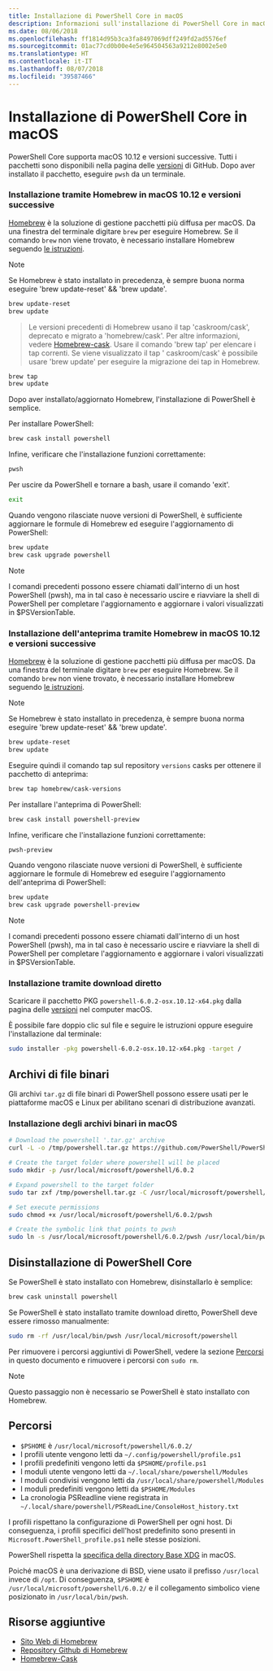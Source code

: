 ```yaml
---
title: Installazione di PowerShell Core in macOS
description: Informazioni sull'installazione di PowerShell Core in macOS
ms.date: 08/06/2018
ms.openlocfilehash: ff1814d95b3ca3fa8497069dff249fd2ad5576ef
ms.sourcegitcommit: 01ac77cd0b00e4e5e964504563a9212e8002e5e0
ms.translationtype: HT
ms.contentlocale: it-IT
ms.lasthandoff: 08/07/2018
ms.locfileid: "39587466"
---
```

# <a name="installing-powershell-core-on-macos"></a>Installazione di PowerShell Core in macOS

PowerShell Core supporta macOS 10.12 e versioni successive.
Tutti i pacchetti sono disponibili nella pagina delle [versioni][] di GitHub.
Dopo aver installato il pacchetto, eseguire `pwsh` da un terminale.

### <a name="installation-via-homebrew-on-macos-1012"></a>Installazione tramite Homebrew in macOS 10.12 e versioni successive

[Homebrew][brew] è la soluzione di gestione pacchetti più diffusa per macOS.
Da una finestra del terminale digitare `brew` per eseguire Homebrew.  Se il comando `brew` non viene trovato, è necessario installare Homebrew seguendo [le istruzioni][brew].

> [!NOTE]
> Se Homebrew è stato installato in precedenza, è sempre buona norma eseguire 'brew update-reset' && 'brew update'.
```sh
brew update-reset
brew update
```

> Le versioni precedenti di Homebrew usano il tap 'caskroom/cask', deprecato e migrato a 'homebrew/cask'.  Per altre informazioni, vedere [Homebrew-cask][cask]. Usare il comando 'brew tap' per elencare i tap correnti.  Se viene visualizzato il tap ' caskroom/cask' è possibile usare 'brew update' per eseguire la migrazione dei tap in Homebrew.

```sh
brew tap
brew update
```

Dopo aver installato/aggiornato Homebrew, l'installazione di PowerShell è semplice.

Per installare PowerShell:

```sh
brew cask install powershell
```

Infine, verificare che l'installazione funzioni correttamente:

```sh
pwsh
```

Per uscire da PowerShell e tornare a bash, usare il comando 'exit'.
```sh
exit
```

Quando vengono rilasciate nuove versioni di PowerShell, è sufficiente aggiornare le formule di Homebrew ed eseguire l'aggiornamento di PowerShell:

```sh
brew update
brew cask upgrade powershell
```

> [!NOTE]
> I comandi precedenti possono essere chiamati dall'interno di un host PowerShell (pwsh), ma in tal caso è necessario uscire e riavviare la shell di PowerShell per completare l'aggiornamento e aggiornare i valori visualizzati in $PSVersionTable.

### <a name="installing-preview-via-homebrew-on-macos-1012"></a>Installazione dell'anteprima tramite Homebrew in macOS 10.12 e versioni successive

[Homebrew][brew] è la soluzione di gestione pacchetti più diffusa per macOS.
Da una finestra del terminale digitare `brew` per eseguire Homebrew.  Se il comando `brew` non viene trovato, è necessario installare Homebrew seguendo [le istruzioni][brew].

> [!NOTE]
> Se Homebrew è stato installato in precedenza, è sempre buona norma eseguire 'brew update-reset' && 'brew update'.
```sh
brew update-reset
brew update
```

Eseguire quindi il comando tap sul repository `versions` casks per ottenere il pacchetto di anteprima:

```sh
brew tap homebrew/cask-versions
```

Per installare l'anteprima di PowerShell:

```sh
brew cask install powershell-preview
```

Infine, verificare che l'installazione funzioni correttamente:

```sh
pwsh-preview
```

Quando vengono rilasciate nuove versioni di PowerShell, è sufficiente aggiornare le formule di Homebrew ed eseguire l'aggiornamento dell'anteprima di PowerShell:

```sh
brew update
brew cask upgrade powershell-preview
```

> [!NOTE]
> I comandi precedenti possono essere chiamati dall'interno di un host PowerShell (pwsh), ma in tal caso è necessario uscire e riavviare la shell di PowerShell per completare l'aggiornamento e aggiornare i valori visualizzati in $PSVersionTable.

### <a name="installation-via-direct-download"></a>Installazione tramite download diretto

Scaricare il pacchetto PKG `powershell-6.0.2-osx.10.12-x64.pkg` dalla pagina delle [versioni][] nel computer macOS.

È possibile fare doppio clic sul file e seguire le istruzioni oppure eseguire l'installazione dal terminale:

```sh
sudo installer -pkg powershell-6.0.2-osx.10.12-x64.pkg -target /
```

## <a name="binary-archives"></a>Archivi di file binari

Gli archivi `tar.gz` di file binari di PowerShell possono essere usati per le piattaforme macOS e Linux per abilitano scenari di distribuzione avanzati.

### <a name="installing-binary-archives-on-macos"></a>Installazione degli archivi binari in macOS

```sh
# Download the powershell '.tar.gz' archive
curl -L -o /tmp/powershell.tar.gz https://github.com/PowerShell/PowerShell/releases/download/v6.0.2/powershell-6.0.2-osx-x64.tar.gz

# Create the target folder where powershell will be placed
sudo mkdir -p /usr/local/microsoft/powershell/6.0.2

# Expand powershell to the target folder
sudo tar zxf /tmp/powershell.tar.gz -C /usr/local/microsoft/powershell/6.0.2

# Set execute permissions
sudo chmod +x /usr/local/microsoft/powershell/6.0.2/pwsh

# Create the symbolic link that points to pwsh
sudo ln -s /usr/local/microsoft/powershell/6.0.2/pwsh /usr/local/bin/pwsh
```

## <a name="uninstalling-powershell-core"></a>Disinstallazione di PowerShell Core

Se PowerShell è stato installato con Homebrew, disinstallarlo è semplice:

```sh
brew cask uninstall powershell
```

Se PowerShell è stato installato tramite download diretto, PowerShell deve essere rimosso manualmente:

```sh
sudo rm -rf /usr/local/bin/pwsh /usr/local/microsoft/powershell
```

Per rimuovere i percorsi aggiuntivi di PowerShell, vedere la sezione [Percorsi][] in questo documento e rimuovere i percorsi con `sudo rm`.

> [!NOTE]
> Questo passaggio non è necessario se PowerShell è stato installato con Homebrew.

[Percorsi]:#paths

## <a name="paths"></a>Percorsi

* `$PSHOME` è `/usr/local/microsoft/powershell/6.0.2/`
* I profili utente vengono letti da `~/.config/powershell/profile.ps1`
* I profili predefiniti vengono letti da `$PSHOME/profile.ps1`
* I moduli utente vengono letti da `~/.local/share/powershell/Modules`
* I moduli condivisi vengono letti da `/usr/local/share/powershell/Modules`
* I moduli predefiniti vengono letti da `$PSHOME/Modules`
* La cronologia PSReadline viene registrata in `~/.local/share/powershell/PSReadLine/ConsoleHost_history.txt`

I profili rispettano la configurazione di PowerShell per ogni host.
Di conseguenza, i profili specifici dell'host predefinito sono presenti in `Microsoft.PowerShell_profile.ps1` nelle stesse posizioni.

PowerShell rispetta la [specifica della directory Base XDG][xdg-bds] in macOS.

Poiché macOS è una derivazione di BSD, viene usato il prefisso `/usr/local` invece di `/opt`.
Di conseguenza, `$PSHOME` è `/usr/local/microsoft/powershell/6.0.2/` e il collegamento simbolico viene posizionato in `/usr/local/bin/pwsh`.

## <a name="additional-resources"></a>Risorse aggiuntive

* [Sito Web di Homebrew][brew]
* [Repository Github di Homebrew][GitHub]
* [Homebrew-Cask][cask]


[brew]: http://brew.sh/
[GitHub]: https://github.com/Homebrew
[Cask]: https://github.com/Homebrew/homebrew-cask
[versioni]: https://github.com/PowerShell/PowerShell/releases/latest
[xdg-bds]: https://specifications.freedesktop.org/basedir-spec/basedir-spec-latest.html
